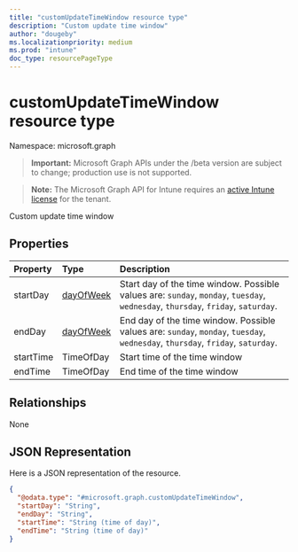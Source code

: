 ```yaml
---
title: "customUpdateTimeWindow resource type"
description: "Custom update time window"
author: "dougeby"
ms.localizationpriority: medium
ms.prod: "intune"
doc_type: resourcePageType
---
```


# customUpdateTimeWindow resource type

Namespace: microsoft.graph

> **Important:** Microsoft Graph APIs under the /beta version are subject to change; production use is not supported.

> **Note:** The Microsoft Graph API for Intune requires an [active Intune license](https://go.microsoft.com/fwlink/?linkid=839381) for the tenant.

Custom update time window

## Properties
|Property|Type|Description|
|:---|:---|:---|
|startDay|[dayOfWeek](../resources/intune-deviceconfig-dayofweek.md)|Start day of the time window. Possible values are: `sunday`, `monday`, `tuesday`, `wednesday`, `thursday`, `friday`, `saturday`.|
|endDay|[dayOfWeek](../resources/intune-deviceconfig-dayofweek.md)|End day of the time window. Possible values are: `sunday`, `monday`, `tuesday`, `wednesday`, `thursday`, `friday`, `saturday`.|
|startTime|TimeOfDay|Start time of the time window|
|endTime|TimeOfDay|End time of the time window|

## Relationships
None

## JSON Representation
Here is a JSON representation of the resource.
<!-- {
  "blockType": "resource",
  "@odata.type": "microsoft.graph.customUpdateTimeWindow"
}
-->
``` json
{
  "@odata.type": "#microsoft.graph.customUpdateTimeWindow",
  "startDay": "String",
  "endDay": "String",
  "startTime": "String (time of day)",
  "endTime": "String (time of day)"
}
```



